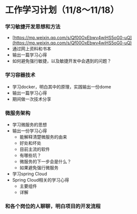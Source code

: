 # 工作学习计划（11/8～11/18）

### 学习敏捷开发思想和方法
- [https://mp.weixin.qq.com/s/Qf00OxEbwv4wiHS5oG0-uQ](https://mp.weixin.qq.com/s/Qf00OxEbwv4wiHS5oG0-uQ)
- 通过网上资料和书本
- 输出一篇学习心得
- 如何避免强行敏捷，以及敏捷开发中会遇到的问题？

### 学习容器技术
- 学习docker，明白其中的原理，实践输出一份dome
- 输出一篇学习心得
- 期间做一次技术分享

### 微服务架构
- 学习微服务的思想
- 输出一份学习心得
	- 能解释清楚微服务的由来
	- 好处和坏处
	- 目前主流的软件
	- 有哪些坑？
	- 微服务的下一步会是什么？ 	
	- 如果避免强行微服务
- 学习spring Cloud
- Spring Cloud相关的学习心得
	- 主要组件
	- 详解

### 和各个岗位的人聊聊，明白项目的开发流程

